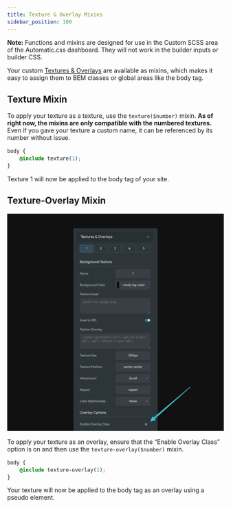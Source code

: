 ```yaml
---
title: Texture & Overlay Mixins
sidebar_position: 100
---
```


**Note:** Functions and mixins are designed for use in the Custom SCSS area of the Automatic.css dashboard. They will not work in the builder inputs or builder CSS.

Your custom [Textures & Overlays](../textures-overlays/textures-overlays.md) are available as mixins, which makes it easy to assign them to BEM classes or global areas like the body tag.

## Texture Mixin

To apply your texture as a texture, use the `texture($number)` mixin. **As of right now, the mixins are only compatible with the numbered textures.** Even if you gave your texture a custom name, it can be referenced by its number without issue.

```CSS
body {
    @include texture(1);
}
```

Texture 1 will now be applied to the body tag of your site.

## Texture-Overlay Mixin

![Enable Overlay Class on Textures](img/enable-overlay-class.webp)

To apply your texture as an overlay, ensure that the “Enable Overlay Class” option is on and then use the `texture-overlay($number)` mixin.

```CSS
body {
    @include texture-overlay(1);
}
```

Your texture will now be applied to the body tag as an overlay using a pseudo element.
